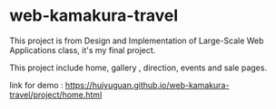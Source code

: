 # web-kamakura-travel
This project is from Design and Implementation of Large-Scale Web Applications class, it's my final project.

This project include home, gallery , direction, events and sale pages.

link for demo : https://huiyuguan.github.io/web-kamakura-travel/project/home.html
